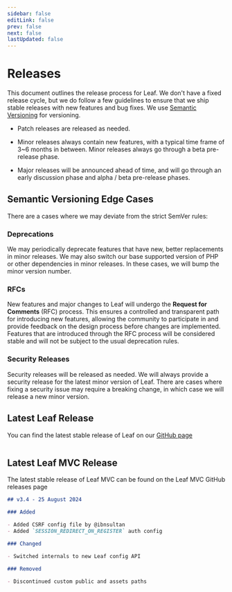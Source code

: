 ```yaml
---
sidebar: false
editLink: false
prev: false
next: false
lastUpdated: false
---
```


# Releases

This document outlines the release process for Leaf. We don't have a fixed release cycle, but we do follow a few guidelines to ensure that we ship stable releases with new features and bug fixes. We use [Semantic Versioning](https://semver.org/) for versioning.

- Patch releases are released as needed.

- Minor releases always contain new features, with a typical time frame of 3~6 months in between. Minor releases always go through a beta pre-release phase.

- Major releases will be announced ahead of time, and will go through an early discussion phase and alpha / beta pre-release phases.

## Semantic Versioning Edge Cases

There are a cases where we may deviate from the strict SemVer rules:

### Deprecations

We may periodically deprecate features that have new, better replacements in minor releases. We may also switch our base supported version of PHP or other dependencies in minor releases. In these cases, we will bump the minor version number.

### RFCs

New features and major changes to Leaf will undergo the **Request for Comments** (RFC) process. This ensures a controlled and transparent path for introducing new features, allowing the community to participate in and provide feedback on the design process before changes are implemented. Features that are introduced through the RFC process will be considered stable and will not be subject to the usual deprecation rules.

### Security Releases

Security releases will be released as needed. We will always provide a security release for the latest minor version of Leaf. There are cases where fixing a security issue may require a breaking change, in which case we will release a new minor version.

## Latest Leaf Release

You can find the latest stable release of Leaf on our [GitHub page](https://github.com/leafsphp/leaf/releases/latest)

```markdown:no-line-numbers
```

<script setup>
  if (typeof window !== "undefined") {
    fetch("https://api.github.com/repos/leafsphp/leaf/releases/latest")
    .then(res => res.json())
    .then(data => {
      // get item with class language-md
      document.querySelector(".language-markdown").childNodes.item(2).innerHTML = `<code># ${data.name}</code>\n<code>${data.body}</code>`;
      // innerHTML = ` - ${new Date(data.published_at).toLocaleDateString()} ${data.body}`;
    });
  }
</script>

## Latest Leaf MVC Release

The latest stable release of Leaf MVC can be found on the Leaf MVC GitHub releases page

```markdown
## v3.4 - 25 August 2024

### Added

- Added CSRF config file by @ibnsultan
- Added `SESSION_REDIRECT_ON_REGISTER` auth config

### Changed

- Switched internals to new Leaf config API

### Removed

- Discontinued custom public and assets paths
```
